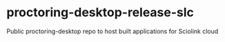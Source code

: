 # proctoring-desktop-release-slc
Public proctoring-desktop repo to host built applications for Sciolink cloud
